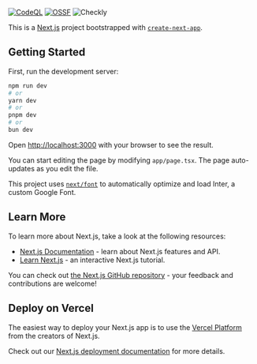[![CodeQL](https://github.com/alexaka1/mhu-nextjs-sport/actions/workflows/codeql.yml/badge.svg)](https://github.com/alexaka1/mhu-nextjs-sport/actions/workflows/codeql.yml)  [![OSSF](https://github.com/alexaka1/mhu-nextjs-sport/actions/workflows/scorecard.yml/badge.svg)](https://github.com/alexaka1/mhu-nextjs-sport/actions/workflows/scorecard.yml)  ![Checkly](https://api.checklyhq.com/v1/badges/checks/80658a1a-36ff-4f58-802a-6d1542ff00b5?style=flat&theme=default)

This is a [Next.js](https://nextjs.org/) project bootstrapped with [`create-next-app`](https://github.com/vercel/next.js/tree/canary/packages/create-next-app).

## Getting Started

First, run the development server:

```bash
npm run dev
# or
yarn dev
# or
pnpm dev
# or
bun dev
```

Open [http://localhost:3000](http://localhost:3000) with your browser to see the result.

You can start editing the page by modifying `app/page.tsx`. The page auto-updates as you edit the file.

This project uses [`next/font`](https://nextjs.org/docs/basic-features/font-optimization) to automatically optimize and load Inter, a custom Google Font.

## Learn More

To learn more about Next.js, take a look at the following resources:

- [Next.js Documentation](https://nextjs.org/docs) - learn about Next.js features and API.
- [Learn Next.js](https://nextjs.org/learn) - an interactive Next.js tutorial.

You can check out [the Next.js GitHub repository](https://github.com/vercel/next.js/) - your feedback and contributions are welcome!

## Deploy on Vercel

The easiest way to deploy your Next.js app is to use the [Vercel Platform](https://vercel.com/new?utm_medium=default-template&filter=next.js&utm_source=create-next-app&utm_campaign=create-next-app-readme) from the creators of Next.js.

Check out our [Next.js deployment documentation](https://nextjs.org/docs/deployment) for more details.
